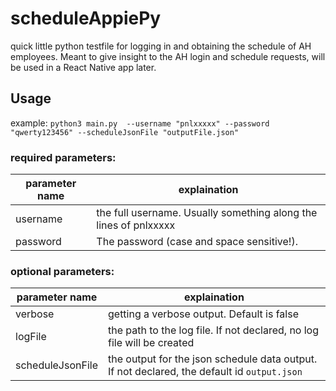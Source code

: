 # scheduleAppiePy
quick little python testfile for logging in and obtaining the schedule of AH employees. Meant to give insight to the AH login and schedule requests, will be used in a React Native app later.

## Usage
example: 
`python3 main.py  --username "pnlxxxxx" --password "qwerty123456" --scheduleJsonFile "outputFile.json"`

### required parameters:
parameter name    | explaination
-------------     | -------------
username          | the full username. Usually something along the lines of pnlxxxxx
password          | The password (case and space sensitive!).


### optional parameters:
parameter name  | explaination
------------- | -------------
verbose       | getting a verbose output. Default is false
logFile       | the path to the log file. If not declared, no log file will be created
scheduleJsonFile  | the output for the json schedule data output. If not declared, the default id `output.json`
